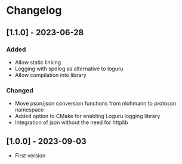 # Changelog

## [1.1.0] - 2023-06-28
### Added
- Allow static linking
- Logging with spdlog as alternative to loguru
- Allow compilation into library

### Changed
- Move pson/json conversion functions from nlohmann to protoson namespace
- Added option to CMake for enabling Loguru logging library
- Integration of json without the need for httplib

## [1.0.0] - 2023-09-03
- First version
